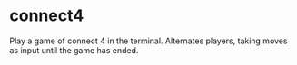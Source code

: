 # connect4
Play a game of connect 4 in the terminal. Alternates players, 
taking moves as input until the game has ended.
